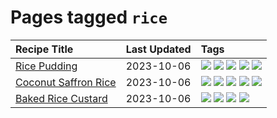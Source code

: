 # Pages tagged `rice`

|Recipe Title|Last Updated|Tags
|:---|:---|:---|
|[Rice Pudding](../recipes/ricepudding.md)|2023-10-06|[![](https://img.shields.io/badge/tag-dairy-1754e4)](../tags/dairy.md) [![](https://img.shields.io/badge/tag-dessert-f1d19f)](../tags/dessert.md) [![](https://img.shields.io/badge/tag-easy-d5a11)](../tags/easy.md) [![](https://img.shields.io/badge/tag-rice-8ce73b)](../tags/rice.md) [![](https://img.shields.io/badge/tag-rice_cooker-f53bfe)](../tags/rice_cooker.md)|
|[Coconut Saffron Rice](../recipes/coconutsaffronrice.md)|2023-10-06|[![](https://img.shields.io/badge/tag-expensive-cb29b)](../tags/expensive.md) [![](https://img.shields.io/badge/tag-rice-8ce73b)](../tags/rice.md) [![](https://img.shields.io/badge/tag-sides-062ab)](../tags/sides.md) [![](https://img.shields.io/badge/tag-stovetop-28ab17)](../tags/stovetop.md) [![](https://img.shields.io/badge/tag-thai-8344b1)](../tags/thai.md)|
|[Baked Rice Custard](../recipes/bakedricecustard.md)|2023-10-06|[![](https://img.shields.io/badge/tag-baked-e2596)](../tags/baked.md) [![](https://img.shields.io/badge/tag-dairy-1754e4)](../tags/dairy.md) [![](https://img.shields.io/badge/tag-dessert-f1d19f)](../tags/dessert.md) [![](https://img.shields.io/badge/tag-rice-8ce73b)](../tags/rice.md)|